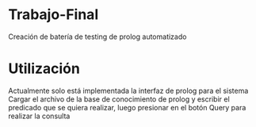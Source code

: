 # Trabajo-Final

Creación de batería de testing de prolog automatizado

# Utilización

Actualmente solo está implementada la interfaz de prolog para el sistema
Cargar el archivo de la base de conocimiento de prolog y escribir el predicado que se quiera realizar, luego presionar en el botón Query para realizar la consulta
